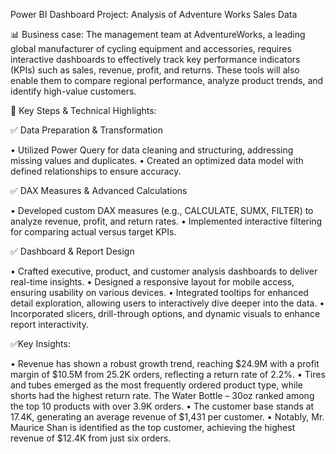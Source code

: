 Power BI Dashboard Project: Analysis of Adventure Works Sales Data

📊 Business case: The management team at AdventureWorks, a leading global manufacturer of cycling equipment and accessories, requires interactive dashboards to effectively track key performance indicators (KPIs) such as sales, revenue, profit, and returns. These tools will also enable them to compare regional performance, analyze product trends, and identify high-value customers.

🔹 Key Steps & Technical Highlights:

✅ Data Preparation & Transformation

•	Utilized Power Query for data cleaning and structuring, addressing missing values and duplicates.
•	Created an optimized data model with defined relationships to ensure accuracy.

✅ DAX Measures & Advanced Calculations

•	Developed custom DAX measures (e.g., CALCULATE, SUMX, FILTER) to analyze revenue, profit, and return rates.
•	Implemented interactive filtering for comparing actual versus target KPIs.

✅ Dashboard & Report Design

•	Crafted executive, product, and customer analysis dashboards to deliver real-time insights.
•	Designed a responsive layout for mobile access, ensuring usability on various devices.
•	Integrated tooltips for enhanced detail exploration, allowing users to interactively dive deeper into the data.
•	Incorporated slicers, drill-through options, and dynamic visuals to enhance report interactivity.

✅Key Insights:

•	Revenue has shown a robust growth trend, reaching $24.9M with a profit margin of $10.5M from 25.2K orders, reflecting a return rate of 2.2%.
•	Tires and tubes emerged as the most frequently ordered product type, while shorts had the highest return rate. The Water Bottle – 30oz ranked among the top 10 products with over 3.9K orders.
•	The customer base stands at 17.4K, generating an average revenue of $1,431 per customer.
•	Notably, Mr. Maurice Shan is identified as the top customer, achieving the highest revenue of $12.4K from just six orders.
